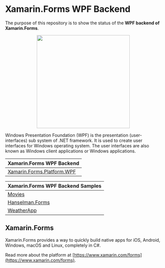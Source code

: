 # Xamarin.Forms WPF Backend

The purpose of this repository is to show the status of the **WPF backend of Xamarin.Forms**. 

<p align="center">
<img src="https://www.artonik.com/GetImage.ashx?idImage=Images/Main_1040.png" Width="300"/>
</p>

Windows Presentation Foundation (WPF) is the presentation (user-interfaces) sub system of .NET framework. It is used to create user interfaces for Windows operating system. The user interfaces are also known as Windows client applications or Windows applications. 

Xamarin.Forms WPF Backend | 
------ | 
[Xamarin.Forms.Platform.WPF](https://github.com/mohachouch/Xamarin.Forms/tree/wpf-newimpl) |

Xamarin.Forms WPF Backend Samples | 
------ | 
[Movies](https://github.com/mohachouch/xamarin-forms-gtk-movies-sample/tree/wpf) |
[Hanselman.Forms](https://github.com/mohachouch/Hanselman.Forms/tree/wpf) |
[WeatherApp](https://github.com/mohachouch/MyWeather.Forms/tree/wpf) |

## Xamarin.Forms

Xamarin.Forms provides a way to quickly build native apps for iOS, Android, Windows, macOS and Linux, completely in C#.

Read more about the platform at [https://www.xamarin.com/forms](https://www.xamarin.com/forms).
